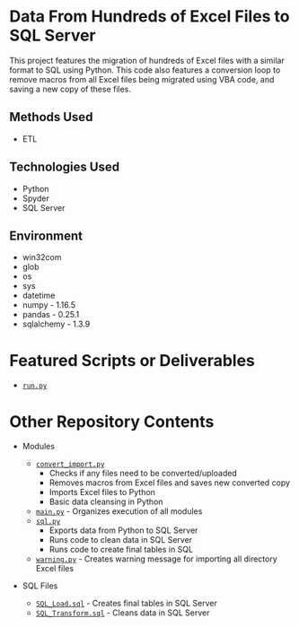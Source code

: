 # Data From Hundreds of Excel Files to SQL Server
This project features the migration of hundreds of Excel files with a similar format to SQL using Python. This code also features a conversion loop to remove macros from all Excel files being migrated using VBA code, and saving a new copy of these files.

## Methods Used
* ETL

## Technologies Used
* Python
* Spyder
* SQL Server

## Environment
* win32com
* glob
* os
* sys
* datetime
* numpy - 1.16.5
* pandas - 0.25.1
* sqlalchemy - 1.3.9

# Featured Scripts or Deliverables
* [```run.py```](https://github.com/ErikaJacobs/Excel-Python-SQL-Migration/blob/master/run.py)

# Other Repository Contents
* Modules
    * [```convert_import.py```](https://github.com/ErikaJacobs/Excel-Python-SQL-Migration/blob/master/modules/convert_import.py)
        * Checks if any files need to be converted/uploaded
        * Removes macros from Excel files and saves new converted copy
        * Imports Excel files to Python
        * Basic data cleansing in Python
    * [```main.py```](https://github.com/ErikaJacobs/Excel-Python-SQL-Migration/blob/master/modules/main.py) - Organizes execution of all modules
    * [```sql.py```](https://github.com/ErikaJacobs/Excel-Python-SQL-Migration/blob/master/modules/sql.py)
        * Exports data from Python to SQL Server
        * Runs code to clean data in SQL Server
        * Runs code to create final tables in SQL
    * [```warning.py```](https://github.com/ErikaJacobs/Excel-Python-SQL-Migration/blob/master/modules/warning.py) - Creates warning message for importing all directory Excel files

* SQL Files
    * [```SQL_Load.sql```](https://github.com/ErikaJacobs/Excel-Python-SQL-Migration/blob/master/SQL/SQL_Load.sql) - Creates final tables in SQL Server
    * [```SQL_Transform.sql```](https://github.com/ErikaJacobs/Excel-Python-SQL-Migration/blob/master/SQL/SQL_Transform.sql) - Cleans data in SQL Server

